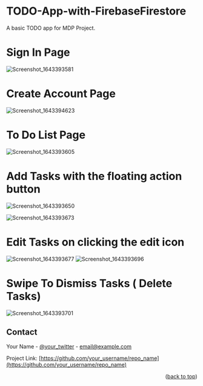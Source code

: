 # TODO-App-with-FirebaseFirestore
A basic TODO app for MDP Project.




# Sign In Page

![Screenshot_1643393581]()


# Create Account Page

![Screenshot_1643394623]()

# To Do List Page 
![Screenshot_1643393605]()

# Add Tasks with the floating action button
![Screenshot_1643393650]()


![Screenshot_1643393673]()


# Edit Tasks on clicking the edit icon 
![Screenshot_1643393677]()
![Screenshot_1643393696]()

# Swipe To Dismiss Tasks ( Delete Tasks)
![Screenshot_1643393701]()


## Contact

Your Name - [@your_twitter](https://twitter.com/your_username) - email@example.com

Project Link: [https://github.com/your_username/repo_name](https://github.com/your_username/repo_name)

<p align="right">(<a href="#top">back to top</a>)</p>
